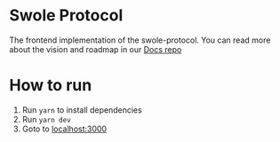 # Swole Protocol

The frontend implementation of the swole-protocol.  You can read more about the vision and roadmap in our [Docs repo](https://github.com/swole-protocol/docs)

# How to run

1. Run `yarn` to install dependencies
2. Run `yarn dev`
3. Goto to [localhost:3000](http://localhost:3000)
